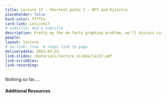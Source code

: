 ```yaml
---
title: Lecture 17 - Shortest paths I - BFS and Djikstra
placeholder: false
back-color: fffffa
card-link: LecLink17
# subtitle: And a subtitle
description: Pretty my the de-facto graphing problem, we'll discuss simple shortest path algorithms including Djikstra's algorithm.
people:
layout: lecture
# no-link: true  # stops link to page 
deliverydate: 2023-03-23
link-slides: /materials/lecture_slides/lec17.pdf
link-scribbles:
link-recording:
---
```


Nothing so far.....

<h4>Additional Resources</h4>








